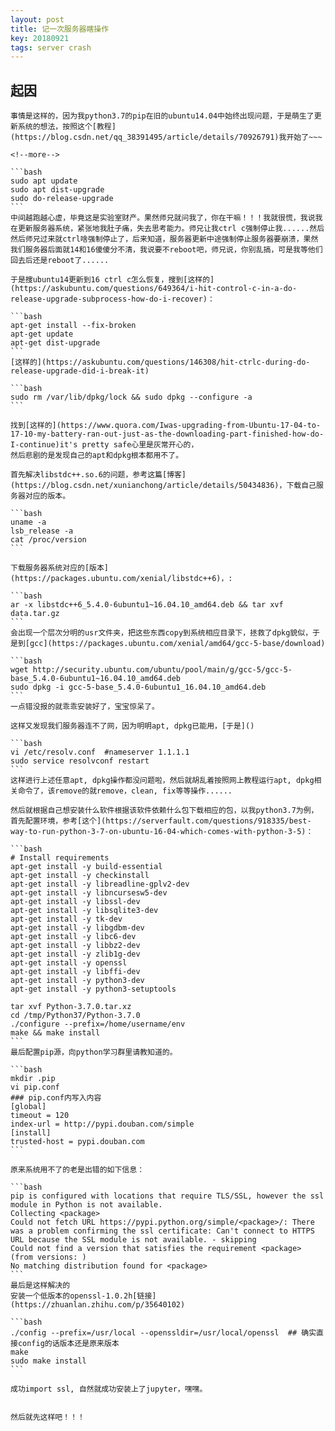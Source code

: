 ```yaml
---
layout: post
title: 记一次服务器瞎操作
key: 20180921
tags: server crash
---
```


## 起因
    事情是这样的，因为我python3.7的pip在旧的ubuntu14.04中始终出现问题，于是萌生了更新系统的想法，按照这个[教程](https://blog.csdn.net/qq_38391495/article/details/70926791)我开始了~~~

    <!--more-->

    ```bash
    sudo apt update
    sudo apt dist-upgrade
    sudo do-release-upgrade
    ```
    中间越跑越心虚，毕竟这是实验室财产。果然师兄就问我了，你在干嘛！！！我就很慌，我说我在更新服务器系统，紧张地我肚子痛，失去思考能力。师兄让我ctrl c强制停止我......然后然后师兄过来就ctrl啥强制停止了，后来知道，服务器更新中途强制停止服务器要崩溃，果然我们服务器后面就14和16傻傻分不清，我说要不reboot吧，师兄说，你别乱搞，可是我等他们回去后还是reboot了......

    于是搜ubuntu14更新到16 ctrl c怎么恢复，搜到[这样的](https://askubuntu.com/questions/649364/i-hit-control-c-in-a-do-release-upgrade-subprocess-how-do-i-recover)：

    ```bash
    apt-get install --fix-broken
    apt-get update
    apt-get dist-upgrade
    ```
    [这样的](https://askubuntu.com/questions/146308/hit-ctrlc-during-do-release-upgrade-did-i-break-it)
    
    ```bash
    sudo rm /var/lib/dpkg/lock && sudo dpkg --configure -a
    ```

    找到[这样的](https://www.quora.com/Iwas-upgrading-from-Ubuntu-17-04-to-17-10-my-battery-ran-out-just-as-the-downloading-part-finished-how-do-I-continue)it's pretty safe心里是灰常开心的，
    然后悲剧的是发现自己的apt和dpkg根本都用不了。

    首先解决libstdc++.so.6的问题，参考这篇[博客](https://blog.csdn.net/xunianchong/article/details/50434836)，下载自己服务器对应的版本。
    
    ```bash
    uname -a
    lsb_release -a
    cat /proc/version
    ```

    下载服务器系统对应的[版本](https://packages.ubuntu.com/xenial/libstdc++6)，:

    ```bash
    ar -x libstdc++6_5.4.0-6ubuntu1~16.04.10_amd64.deb && tar xvf data.tar.gz
    ```
    会出现一个层次分明的usr文件夹，把这些东西copy到系统相应目录下，拯救了dpkg貌似，于是到[gcc](https://packages.ubuntu.com/xenial/amd64/gcc-5-base/download)
    
    ```bash
    wget http://security.ubuntu.com/ubuntu/pool/main/g/gcc-5/gcc-5-base_5.4.0-6ubuntu1~16.04.10_amd64.deb
    sudo dpkg -i gcc-5-base_5.4.0-6ubuntu1_16.04.10_amd64.deb
    ```
    一点错没报的就乖乖安装好了，宝宝惊呆了。

    这样又发现我们服务器连不了网，因为明明apt, dpkg已能用，[于是]()

    ```bash
    vi /etc/resolv.conf  #nameserver 1.1.1.1
    sudo service resolvconf restart
    ```
    这样进行上述任意apt, dpkg操作都没问题啦，然后就胡乱着按照网上教程运行apt, dpkg相关命令了，该remove的就remove，clean, fix等等操作......

    然后就根据自己想安装什么软件根据该软件依赖什么包下载相应的包，以我python3.7为例，首先配置环境，参考[这个](https://serverfault.com/questions/918335/best-way-to-run-python-3-7-on-ubuntu-16-04-which-comes-with-python-3-5)：

    ```bash
    # Install requirements
    apt-get install -y build-essential
    apt-get install -y checkinstall
    apt-get install -y libreadline-gplv2-dev
    apt-get install -y libncursesw5-dev
    apt-get install -y libssl-dev
    apt-get install -y libsqlite3-dev
    apt-get install -y tk-dev
    apt-get install -y libgdbm-dev
    apt-get install -y libc6-dev
    apt-get install -y libbz2-dev
    apt-get install -y zlib1g-dev
    apt-get install -y openssl
    apt-get install -y libffi-dev
    apt-get install -y python3-dev
    apt-get install -y python3-setuptools

    tar xvf Python-3.7.0.tar.xz
    cd /tmp/Python37/Python-3.7.0
    ./configure --prefix=/home/username/env
    make && make install
    ```
    最后配置pip源，向python学习群里请教知道的。

    ```bash
    mkdir .pip
    vi pip.conf
    ### pip.conf内写入内容
    [global]
    timeout = 120
    index-url = http://pypi.douban.com/simple 
    [install] 
    trusted-host = pypi.douban.com
    ```

    原来系统用不了的老是出错的如下信息：

    ```bash
    pip is configured with locations that require TLS/SSL, however the ssl module in Python is not available.
    Collecting <package>
    Could not fetch URL https://pypi.python.org/simple/<package>/: There was a problem confirming the ssl certificate: Can't connect to HTTPS URL because the SSL module is not available. - skipping
    Could not find a version that satisfies the requirement <package> (from versions: )
    No matching distribution found for <package>
    ```
    最后是这样解决的
    安装一个低版本的openssl-1.0.2h[链接](https://zhuanlan.zhihu.com/p/35640102)

    ```bash
    ./config --prefix=/usr/local --openssldir=/usr/local/openssl  ## 确实直接config的话版本还是原来版本
    make
    sudo make install
    ```

    成功import ssl, 自然就成功安装上了jupyter，嘿嘿。


    然后就先这样吧！！！






